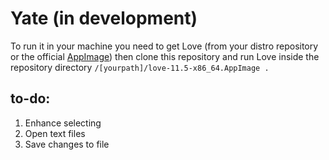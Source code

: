 # Yate (in development)
To run it in your machine you need to get Love (from your distro repository or the official [AppImage](https://github.com/love2d/love/releases/download/11.5/love-11.5-x86_64.AppImage)) then clone this repository and run Love inside the repository directory `/[yourpath]/love-11.5-x86_64.AppImage .`

## to-do:
1. Enhance selecting  
2. Open text files  
3. Save changes to file  
